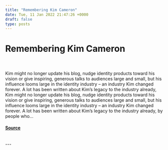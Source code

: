 ```yaml
---
title: "Remembering Kim Cameron"
date: Tue, 11 Jan 2022 21:47:26 +0000
draft: false
type: posts
---
```

# Remembering Kim Cameron

<br/>

<br/>
Kim might no longer update his blog, nudge identity products toward his vision or give inspiring, generous talks to audiences large and small, but his influence looms large in the identity industry &#8211; an industry Kim changed forever. A lot has been written about Kim’s legacy to the industry already,
<br/>
Kim might no longer update his blog, nudge identity products toward his vision or give inspiring, generous talks to audiences large and small, but his influence looms large in the identity industry – an industry Kim changed forever. A lot has been written about Kim’s legacy to the industry already, by people who...

#### [Source](https://www.cloudidentity.com/blog/2022/01/11/remembering-kim-cameron/)

<br/>
---
